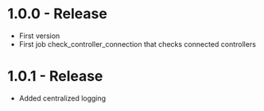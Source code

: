 # 1.0.0 - Release
* First version
* First job check_controller_connection that checks connected controllers

# 1.0.1 - Release

* Added centralized logging
